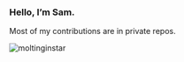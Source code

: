 ### Hello, I’m Sam.

Most of my contributions are in private repos.

![moltinginstar](https://github.com/moltinginstar/moltinginstar/assets/62135712/f5a9c683-4a6e-45ac-89d4-994bbbebe192) <!-- Credit: https://erikdemaine.org/fonts/vorono -->
